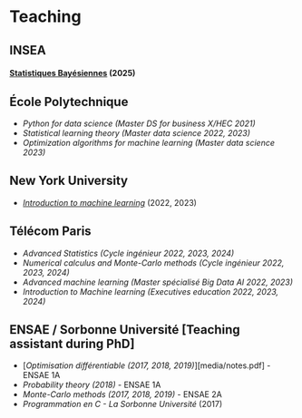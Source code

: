 # Teaching

## INSEA
#### [Statistiques Bayésiennes](./teaching_sb.html) (2025)

## École Polytechnique

- *Python for data science (Master DS for business X/HEC 2021)*
- *Statistical learning theory (Master data science 2022, 2023)*
- *Optimization algorithms for machine learning (Master data science 2023)*

## New York University 
- [*Introduction to machine learning*](https://aiteachings.github.io/NYU-AI-Fall23/) (2022, 2023)

## Télécom Paris

- *Advanced Statistics (Cycle ingénieur 2022, 2023, 2024)*
- *Numerical calculus and Monte-Carlo methods (Cycle ingénieur 2022, 2023, 2024)*
- *Advanced machine learning (Master spécialisé Big Data AI 2022, 2023)*
- *Introduction to Machine learning (Executives education 2022, 2023, 2024)*

## ENSAE / Sorbonne Université [Teaching assistant during PhD]
- [*Optimisation différentiable (2017, 2018, 2019)*][media/notes.pdf] - ENSAE 1A
- *Probability theory (2018)* - ENSAE 1A
- *Monte-Carlo methods (2017, 2018, 2019)* - ENSAE 2A
- *Programmation en C - La Sorbonne Université* (2017)
